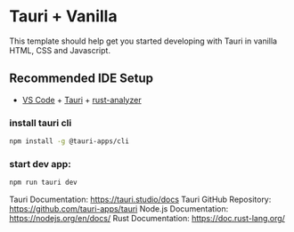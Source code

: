 # Tauri + Vanilla

This template should help get you started developing with Tauri in vanilla HTML, CSS and Javascript.

## Recommended IDE Setup

- [VS Code](https://code.visualstudio.com/) + [Tauri](https://marketplace.visualstudio.com/items?itemName=tauri-apps.tauri-vscode) + [rust-analyzer](https://marketplace.visualstudio.com/items?itemName=rust-lang.rust-analyzer)


### install tauri cli

```bash
npm install -g @tauri-apps/cli

```

### start dev app:
```bash
npm run tauri dev
```

Tauri Documentation: https://tauri.studio/docs
Tauri GitHub Repository: https://github.com/tauri-apps/tauri
Node.js Documentation: https://nodejs.org/en/docs/
Rust Documentation: https://doc.rust-lang.org/